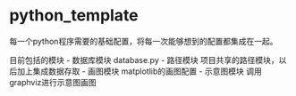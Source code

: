 # python_template
每一个python程序需要的基础配置，将每一次能够想到的配置都集成在一起。

目前包括的模块
    - 数据库模块 database.py
    - 路径模块  项目共享的路径模块，以后加上集成数据存取
    - 画图模块 matplotlib的画图配置
    - 示意图模块 调用graphviz进行示意图画图


